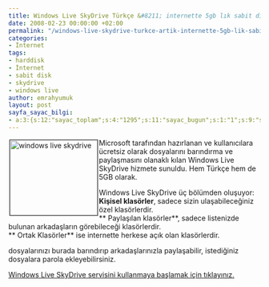```yaml
---
title: Windows Live SkyDrive Türkçe &#8211; internette 5gb lık sabit diskiniz olsun
date: 2008-02-23 00:00:00 +02:00
permalink: "/windows-live-skydrive-turkce-artik-internette-5gb-lik-sabit-diskiniz-olsun/"
categories:
- İnternet
tags:
- harddisk
- İnternet
- sabit disk
- skydrive
- windows live
author: emrahyumuk
layout: post
sayfa_sayac_bilgi:
- a:3:{s:12:"sayac_toplam";s:4:"1295";s:11:"sayac_bugun";s:1:"1";s:9:"son_okuma";s:10:"1364895867";}
---
```


<img src="http://img411.imageshack.us/img411/8300/wlskydrivebd8.jpg" alt="windows live skydrive" align="left" border="1" height="150" hspace="2" vspace="2" width="175" />

Microsoft tarafından hazırlanan ve kullanıcılara ücretsiz olarak dosyalarını barındırma ve paylaşmasını olanaklı kılan Windows Live SkyDrive hizmete sunuldu. Hem Türkçe hem de 5GB olarak.

Windows Live SkyDrive üç bölümden oluşuyor:  
**Kişisel klasörler**, sadece sizin ulaşabileceğiniz özel klasörlerdir.  
** Paylaşılan klasörler**, sadece listenizde bulunan arkadaşların görebileceği klasörlerdir.  
** Ortak Klasörler** ise internette herkese açık olan klasörlerdir.

dosyalarınızı burada barındırıp arkadaşlarınızla paylaşabilir, istediğiniz dosyalara parola ekleyebilirsiniz.

<a href="http://skydrive.live.com/" target="_blank">Windows Live SkyDrive servisini kullanmaya başlamak için tıklayınız.</a>